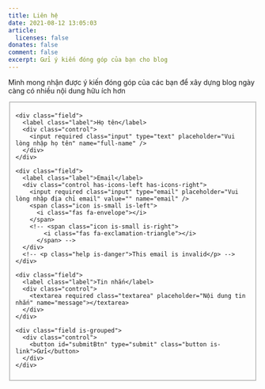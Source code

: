```yaml
---
title: Liên hệ
date: 2021-08-12 13:05:03
article:
  licenses: false
donates: false
comment: false
excerpt: Gửi ý kiến đóng góp của bạn cho blog
---
```

Mình mong nhận được ý kiến đóng góp của các bạn để xây dựng blog ngày càng có nhiều nội dung hữu ích hơn
<form id="form" action="">
  <fieldset id="form-fieldset">
    
    <div class="field">
      <label class="label">Họ tên</label>
      <div class="control">
        <input required class="input" type="text" placeholder="Vui lòng nhập họ tên" name="full-name" />
      </div>
    </div>

    <div class="field">
      <label class="label">Email</label>
      <div class="control has-icons-left has-icons-right">
        <input required class="input" type="email" placeholder="Vui lòng nhập địa chỉ email" value="" name="email" />
        <span class="icon is-small is-left">
          <i class="fas fa-envelope"></i>
        </span>
        <!-- <span class="icon is-small is-right">
            <i class="fas fa-exclamation-triangle"></i>
          </span> -->
      </div>
      <!-- <p class="help is-danger">This email is invalid</p> -->
    </div>

    <div class="field">
      <label class="label">Tin nhắn</label>
      <div class="control">
        <textarea required class="textarea" placeholder="Nội dung tin nhắn" name="message"></textarea>
      </div>
    </div>
    
    <div class="field is-grouped">
      <div class="control">
        <button id="submitBtn" type="submit" class="button is-link">Gửi</button>
      </div>
    </div> 
    
  </fieldset>
</form>

<script>
  var form = document.getElementById("form");
  form.addEventListener("submit", formSubmit);
  var url = "https://getform.io/f/3b706801-81e4-46a2-be69-3bde70752114"
  function formSubmit(e) {
    e.preventDefault()

    const formData = new FormData();
    formData.append(
      'full-name',
      document.querySelector('input[name="full-name"]').value
    )
    formData.append(
      'email',
      document.querySelector('input[name="email"]').value
    )

    formData.append(
      'message',
      document.querySelector('textarea[name="message"]').value
    )
  
    var submitBtn = document.getElementById("submitBtn");
    submitBtn.innerHTML = "Đang gửi..."
    submitBtn.setAttribute("disabled")
  
    var formFieldset = document.getElementById("form-fieldset");
    formFieldset.setAttribute("disabled")

    fetch(url,
      {
        method: "POST",
        body: formData,
      })
      .then(response => console.log(response))
      .catch(error => console.log(error))
      .finally(() => {
          submitBtn.innerHTML = "Gửi"
      })
  }

</script>
